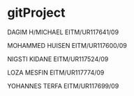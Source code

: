 # gitProject

DAGIM H/MICHAEL	EITM/UR117641/09

MOHAMMED HUISEN	EITM/UR117600/09

NIGSTI KIDANE 	EITM/UR117524/09

LOZA MESFIN     EITM/UR117774/09

YOHANNES TERFA	EITM/UR117699/09

